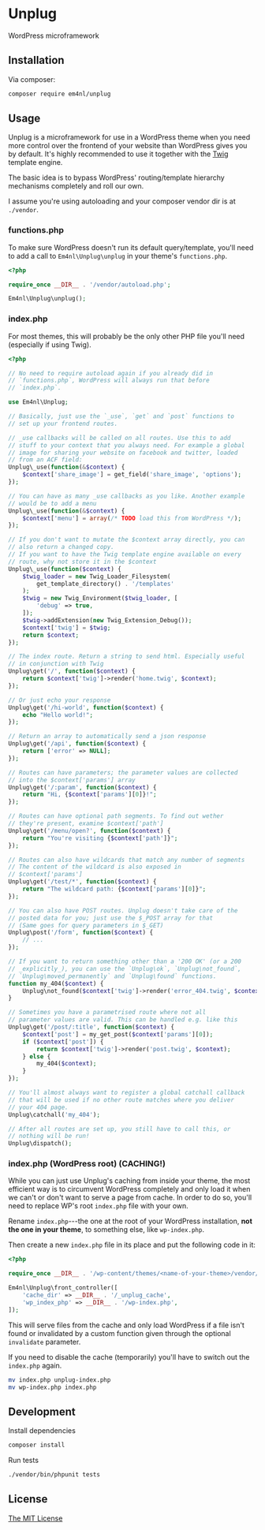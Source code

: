 # Unplug

WordPress microframework

## Installation

Via composer:

```sh
composer require em4nl/unplug
```

## Usage

Unplug is a microframework for use in a WordPress theme when you
need more control over the frontend of your website than WordPress
gives you by default. It's highly recommended to use it together
with the [Twig](https://twig.symfony.com/Homepage) template engine.

The basic idea is to bypass WordPress' routing/template hierarchy
mechanisms completely and roll our own.

I assume you're using autoloading and your composer vendor dir is
at `./vendor`.

### functions.php

To make sure WordPress doesn't run its default query/template,
you'll need to add a call to `Em4nl\Unplug\unplug` in your theme's
`functions.php`.

```php
<?php

require_once __DIR__ . '/vendor/autoload.php';

Em4nl\Unplug\unplug();
```

### index.php

For most themes, this will probably be the only other PHP file
you'll need (especially if using Twig).

```php
<?php

// No need to require autoload again if you already did in
// `functions.php`, WordPress will always run that before
// `index.php`.

use Em4nl\Unplug;

// Basically, just use the `_use`, `get` and `post` functions to
// set up your frontend routes.

// _use callbacks will be called on all routes. Use this to add
// stuff to your context that you always need. For example a global
// image for sharing your website on facebook and twitter, loaded
// from an ACF field:
Unplug\_use(function(&$context) {
    $context['share_image'] = get_field('share_image', 'options');
});

// You can have as many _use callbacks as you like. Another example
// would be to add a menu
Unplug\_use(function(&$context) {
    $context['menu'] = array(/* TODO load this from WordPress */);
});

// If you don't want to mutate the $context array directly, you can
// also return a changed copy.
// If you want to have the Twig template engine available on every
// route, why not store it in the $context
Unplug\_use(function($context) {
    $twig_loader = new Twig_Loader_Filesystem(
        get_template_directory() . '/templates'
    );
    $twig = new Twig_Environment($twig_loader, [
        'debug' => true,
    ]);
    $twig->addExtension(new Twig_Extension_Debug());
    $context['twig'] = $twig;
    return $context;
});

// The index route. Return a string to send html. Especially useful
// in conjunction with Twig
Unplug\get('/', function($context) {
    return $context['twig']->render('home.twig', $context);
});

// Or just echo your response
Unplug\get('/hi-world', function($context) {
    echo "Hello world!";
});

// Return an array to automatically send a json response
Unplug\get('/api', function($context) {
    return ['error' => NULL];
});

// Routes can have parameters; the parameter values are collected
// into the $context['params'] array
Unplug\get('/:param', function($context) {
    return "Hi, {$context['params'][0]}!";
});

// Routes can have optional path segments. To find out wether
// they're present, examine $context['path']
Unplug\get('/menu/open?', function($context) {
    return "You're visiting {$context['path']}";
});

// Routes can also have wildcards that match any number of segments
// The content of the wildcard is also exposed in
// $context['params']
Unplug\get('/test/*', function($context) {
    return "The wildcard path: {$context['params'][0]}";
});

// You can also have POST routes. Unplug doesn't take care of the
// posted data for you; just use the $_POST array for that
// (Same goes for query parameters in $_GET)
Unplug\post('/form', function($context) {
    // ...
});

// If you want to return something other than a '200 OK' (or a 200
// _explicitly_), you can use the `Unplug\ok`, `Unplug\not_found`,
// `Unplug\moved_permanently` and `Unplug\found` functions.
function my_404($context) {
    Unplug\not_found($context['twig']->render('error_404.twig', $context));
}

// Sometimes you have a parametrised route where not all
// parameter values are valid. This can be handled e.g. like this
Unplug\get('/post/:title', function($context) {
    $context['post'] = my_get_post($context['params'][0]);
    if ($context['post']) {
        return $context['twig']->render('post.twig', $context);
    } else {
        my_404($context);
    }
});

// You'll almost always want to register a global catchall callback
// that will be used if no other route matches where you deliver
// your 404 page.
Unplug\catchall('my_404');

// After all routes are set up, you still have to call this, or
// nothing will be run!
Unplug\dispatch();
```

### index.php (WordPress root) (**CACHING!**)

While you can just use Unplug's caching from inside your theme, the
most efficient way is to circumvent WordPress completely and only
load it when we can't or don't want to serve a page from cache. In
order to do so, you'll need to replace WP's root `index.php` file
with your own.

Rename `index.php`---the one at the root of your WordPress
installation, **not the one in your theme**, to something else,
like `wp-index.php`.

Then create a new `index.php` file in its place and put the
following code in it:

```php
<?php

require_once __DIR__ . '/wp-content/themes/<name-of-your-theme>/vendor/autoload.php';

Em4nl\Unplug\front_controller([
    'cache_dir' => __DIR__ . '/_unplug_cache',
    'wp_index_php' => __DIR__ . '/wp-index.php',
]);
```

This will serve files from the cache and only load WordPress if a
file isn't found or invalidated by a custom function given through
the optional `invalidate` parameter.

If you need to disable the cache (temporarily) you'll have to
switch out the `index.php` again.

```sh
mv index.php unplug-index.php
mv wp-index.php index.php
```

## Development

Install dependencies

```sh
composer install
```

Run tests

```sh
./vendor/bin/phpunit tests
```

## License

[The MIT License](https://github.com/em4nl/unplug/blob/master/LICENSE)
